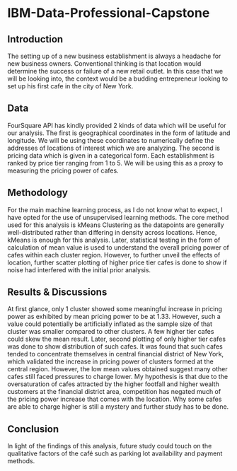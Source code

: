 # IBM-Data-Professional-Capstone
## Introduction
The setting up of a new business establishment is always a headache for new business owners. Conventional thinking is that location would determine the success or failure of a new retail outlet. In this case that we will be looking into, the context would be a budding entrepreneur looking to set up his first cafe in the city of New York.

## Data
FourSquare API has kindly provided 2 kinds of data which will be useful for our analysis. The first is geographical coordinates in the form of latitude and longitude. We will be using these coordinates to numerically define the addresses of locations of interest which we are analyzing. The second is pricing data which is given in a categorical form. Each establishment is ranked by price tier ranging from 1 to 5. We will be using this as a proxy to measuring the pricing power of cafes.

## Methodology
For the main machine learning process, as I do not know what to expect, I have opted for the use of unsupervised learning methods. The core method used for this analysis is kMeans Clustering as the datapoints are generally well-distributed rather than differing in density across locations. Hence, kMeans is enough for this analysis. Later, statistical testing in the form of calculation of mean value is used to understand the overall pricing power of cafes within each cluster region. However, to further unveil the effects of location, further scatter plotting of higher price tier cafes is done to show if noise had interfered with the initial prior analysis.

## Results & Discussions
At first glance, only 1 cluster showed some meaningful increase in pricing power as exhibited by mean pricing power to be at 1.33. However, such a value could potentially be artificially inflated as the sample size of that cluster was smaller compared to other clusters. A few higher tier cafes could skew the mean result. Later, second plotting of only higher tier cafes was done to show distribution of such cafes. It was found that such cafes tended to concentrate themselves in central financial district of New York, which validated the increase in pricing power of clusters formed at the central region. However, the low mean values obtained suggest many other cafes still faced pressures to charge lower. My hypothesis is that due to the oversaturation of cafes attracted by the higher footfall and higher wealth customers at the financial district area, competition has negated much of the pricing power increase that comes with the location. Why some cafes are able to charge higher is still a mystery and further study has to be done.

## Conclusion
In light of the findings of this analysis, future study could touch on the qualitative factors of the café such as parking lot availability and payment methods.
